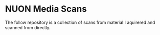 # NUON Media Scans

The follow repository is a collection of scans from material I aquirered and scanned from directly.
